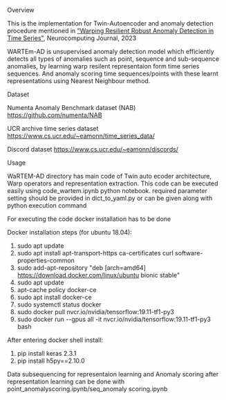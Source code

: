 Overview

This is the implementation for Twin-Autoencoder and anomaly detection procedure mentioned in 
<a href="https://www.sciencedirect.com/science/article/abs/pii/S0925231222011249">"Warping Resilient Robust Anomaly Detection in Time Series"</a>, Neurocomputing Journal, 2023


WARTEm-AD is unsupervised anomaly detection model which efficiently detects all types of anomalies such as point, sequence and sub-sequence anomalies, by learning warp resilent representaion form time series sequences. And anomaly scoring time sequences/points with these learnt representations using Nearest Neighbour method.

Dataset

Numenta Anomaly Benchmark dataset (NAB)
https://github.com/numenta/NAB

UCR archive time series dataset
https://www.cs.ucr.edu/~eamonn/time_series_data/

Discord dataset
https://www.cs.ucr.edu/~eamonn/discords/

Usage

WaRTEM-AD directory has main code of Twin auto ecoder architecture, Warp operators and representation extraction. This code can be executed easily using code_wartem.ipynb python notebook. required parameter setting should be provided in dict_to_yaml.py or can be given along with python execution command

For executing the code docker installation has to be done

Docker installation steps (for ubuntu 18.04):
1) sudo apt update
2) sudo apt install apt-transport-https ca-certificates curl software-properties-common
3) sudo add-apt-repository "deb [arch=amd64] https://download.docker.com/linux/ubuntu bionic stable"
4) sudo apt update
5) apt-cache policy docker-ce
6) sudo apt install docker-ce
7) sudo systemctl status docker
8) sudo docker pull nvcr.io/nvidia/tensorflow:19.11-tf1-py3
9) sudo docker run --gpus all -it nvcr.io/nvidia/tensorflow:19.11-tf1-py3 bash

After entering docker shell install:

1) pip install keras 2.3.1
2) pip install h5py==2.10.0


Data subsequencing for representaion learning and Anomaly scoring after representation learning can be done with point_anomalyscoring.ipynb/seq_anomaly scoring.ipynb
